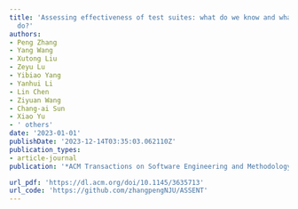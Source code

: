 ```yaml
---
title: 'Assessing effectiveness of test suites: what do we know and what should we
  do?'
authors:
- Peng Zhang
- Yang Wang
- Xutong Liu
- Zeyu Lu
- Yibiao Yang
- Yanhui Li
- Lin Chen
- Ziyuan Wang
- Chang-ai Sun
- Xiao Yu
- ' others'
date: '2023-01-01'
publishDate: '2023-12-14T03:35:03.062110Z'
publication_types:
- article-journal
publication: '*ACM Transactions on Software Engineering and Methodology*'

url_pdf: 'https://dl.acm.org/doi/10.1145/3635713'
url_code: 'https://github.com/zhangpengNJU/ASSENT'
---
```

